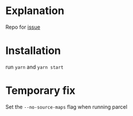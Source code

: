 # Explanation

Repo for [issue](https://github.com/pmndrs/use-cannon/issues/142)

# Installation

run `yarn` and `yarn start`

# Temporary fix

Set the `--no-source-maps` flag when running parcel
